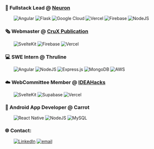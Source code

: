 ### 🧠 Fullstack Lead @ <a href="neuroncognition.com"  target="_blank" >Neuron</a><br> 
&nbsp;&nbsp;&nbsp;&nbsp;&nbsp;&nbsp; ![Angular](https://img.shields.io/badge/angular-%23DD0031.svg?style=flat-square&logo=angular&logoColor=white) 
![Flask](https://img.shields.io/badge/flask-%23000.svg?style=flat-square&logo=flask&logoColor=white) 
![Google Cloud](https://img.shields.io/badge/GoogleCloud-%234285F4.svg?style=flat-square&logo=google-cloud&logoColor=white) 
![Vercel](https://img.shields.io/badge/vercel-%23000000.svg?style=flat-square&logo=vercel&logoColor=white)
![Firebase](https://img.shields.io/badge/firebase-a08021?style=flat-square&logo=firebase&logoColor=ffcd34) 
![NodeJS](https://img.shields.io/badge/node.js-6DA55F?style=flat-square&logo=node.js&logoColor=white)
<br>

### 🗞️ Webmaster @ <a href="cruxpublication.com"  target="_blank"> CruX Publication </a> <br>
&nbsp;&nbsp;&nbsp;&nbsp;&nbsp;&nbsp; ![SvelteKit](https://img.shields.io/badge/sveltekit-%23ff3e00.svg?style=flat-square&logo=svelte&logoColor=white)
![Firebase](https://img.shields.io/badge/firebase-a08021?style=flat-square&logo=firebase&logoColor=ffcd34) 
![Vercel](https://img.shields.io/badge/vercel-%23000000.svg?style=flat-square&logo=vercel&logoColor=white) <br>

### 💻 SWE Intern @ Thruline<br>
&nbsp;&nbsp;&nbsp;&nbsp;&nbsp;&nbsp; ![Angular](https://img.shields.io/badge/angular-%23DD0031.svg?style=flat-square&logo=angular&logoColor=white) 
![NodeJS](https://img.shields.io/badge/node.js-6DA55F?style=flat-square&logo=node.js&logoColor=white)
![Express.js](https://img.shields.io/badge/express.js-%23404d59.svg?style=flat-square&logo=express&logoColor=%2361DAFB) 
![MongoDB](https://img.shields.io/badge/MongoDB-%234ea94b.svg?style=flat-square&logo=mongodb&logoColor=white) 
![AWS](https://img.shields.io/badge/AWS-%23FF9900.svg?style=flat-square&logo=amazon-aws&logoColor=white) <br>

### ☁️ WebCommittee Member @ <a href="ideahacks.la"  target="_blank" >IDEAHacks </a><br>
&nbsp;&nbsp;&nbsp;&nbsp;&nbsp;&nbsp; ![SvelteKit](https://img.shields.io/badge/sveltekit-%23ff3e00.svg?style=flat-square&logo=svelte&logoColor=white)
![Supabase](https://img.shields.io/badge/Supabase-3ECF8E?style=flat-square&logo=supabase&logoColor=white) 
![Vercel](https://img.shields.io/badge/vercel-%23000000.svg?style=flat-square&logo=vercel&logoColor=white) <br>

### 🥕 Android App Developer @ Carrot
&nbsp;&nbsp;&nbsp;&nbsp;&nbsp;&nbsp; ![React Native](https://img.shields.io/badge/react_native-%2320232a.svg?style=flat-square&logo=react&logoColor=%2361DAFB) 
![NodeJS](https://img.shields.io/badge/node.js-6DA55F?style=flat-square&logo=node.js&logoColor=white)
![MySQL](https://img.shields.io/badge/mysql-4479A1.svg?style=flat-square&logo=mysql&logoColor=white) <br>

### 🌐 Contact:
&nbsp;&nbsp;&nbsp;&nbsp;&nbsp;&nbsp; [![LinkedIn](https://img.shields.io/badge/LinkedIn-%230077B5.svg?style=flat-square&logo=linkedin&logoColor=white)](https://linkedin.com/in/zfischer42) [![email](https://img.shields.io/badge/Email-D14836?style=flat-square&logo=gmail&logoColor=white)](mailto:zfischer42@gmail.com) 
<!-- Proudly created with GPRM ( https://gprm.itsvg.in ) -->
